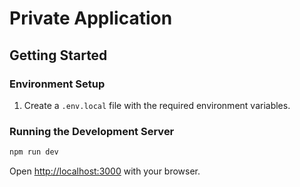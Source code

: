 # Private Application

## Getting Started

### Environment Setup

1. Create a `.env.local` file with the required environment variables.

### Running the Development Server

```bash
npm run dev
```

Open [http://localhost:3000](http://localhost:3000) with your browser.
